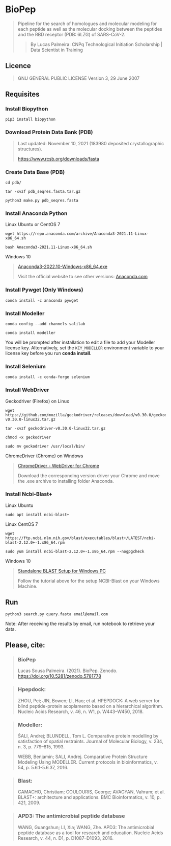 # BioPep

> Pipeline for the search of homologues and molecular modeling for each peptide as well as the molecular docking between the peptides and the RBD receptor (PDB: 6LZG) of SARS-CoV-2.
>> By Lucas Palmeira: CNPq Technological Initiation Scholarship | Data Scientist in Training

## Licence
> GNU GENERAL PUBLIC LICENSE Version 3, 29 June 2007

## Requisites

### Install Biopython
```
pip3 install biopython
```

### Download Protein Data Bank (PDB)
> Last updated: November 10, 2021 (183980 deposited crystallographic structures).
> 
> https://www.rcsb.org/downloads/fasta

### Create Data Base (PDB)
```
cd pdb/
```
```
tar -xvzf pdb_seqres.fasta.tar.gz
```
```
python3 make.py pdb_seqres.fasta
```

### Install Anaconda Python

Linux Ubuntu or CentOS 7
```
wget https://repo.anaconda.com/archive/Anaconda3-2021.11-Linux-x86_64.sh
```
```
bash Anaconda3-2021.11-Linux-x86_64.sh
```

Windows 10
> [Anaconda3-2022.10-Windows-x86_64.exe](https://repo.anaconda.com/archive/Anaconda3-2022.10-Windows-x86_64.exe)
> 
> Visit the official website to see other versions: [Anaconda.com](https://www.anaconda.com/products/distribution#Downloads)

### Install Pywget (Only Windows)
```
conda install -c anaconda pywget
```

### Install Modeller
```
conda config --add channels salilab
```
```
conda install modeller
```
You will be prompted after installation to edit a file to add your Modeller license key.
Alternatively, set the `KEY_MODELLER` environment variable to your license key before you run **conda install**.

### Install Selenium
```
conda install -c conda-forge selenium
```

### Install WebDriver

Geckodriver (Firefox) on Linux
```
wget https://github.com/mozilla/geckodriver/releases/download/v0.30.0/geckodriver-v0.30.0-linux32.tar.gz
```
```
tar -xvzf geckodriver-v0.30.0-linux32.tar.gz
```
```
chmod +x geckodriver
```
```
sudo mv geckodriver /usr/local/bin/
```

ChromeDriver (Chrome) on Windows
> [ChromeDriver - WebDriver for Chrome](https://chromedriver.chromium.org/downloads)
> 
> Download the corresponding version driver your Chrome and move the .exe archive to installing folder Anaconda.

### Install Ncbi-Blast+ 

Linux Ubuntu
```
sudo apt install ncbi-blast+
```

Linux CentOS 7
```
wget https://ftp.ncbi.nlm.nih.gov/blast/executables/blast+/LATEST/ncbi-blast-2.12.0+-1.x86_64.rpm
```
```
sudo yum install ncbi-blast-2.12.0+-1.x86_64.rpm --nogpgcheck
```

Windows 10
> [Standalone BLAST Setup for Windows PC](https://www.ncbi.nlm.nih.gov/books/NBK52637/)
> 
> Follow the tutorial above for the setup NCBI-Blast on your Windows Machine.

## Run
```
python3 search.py query.fasta email@email.com
```

Note: After receiving the results by email, run notebook to retrieve your data.

## Please, cite:
> ### BioPep
> Lucas Sousa Palmeira. (2021). BioPep. Zenodo. https://doi.org/10.5281/zenodo.5781778

> ### Hpepdock:
> ZHOU, Pei; JIN, Bowen; LI, Hao; et al. HPEPDOCK: A web server for blind peptide-protein acoplamento based on a hierarchical algorithm. Nucleic Acids Research, v. 46, n. W1, p. W443–W450, 2018.

> ### Modeller:
> ŠALI, Andrej; BLUNDELL, Tom L. Comparative protein modelling by satisfaction of spatial restraints. Journal of Molecular Biology, v. 234, n. 3, p. 779–815, 1993.
> 
> WEBB, Benjamin; SALI, Andrej. Comparative Protein Structure Modeling Using MODELLER. Current protocols in bioinformatics, v. 54, p. 5.6.1-5.6.37, 2016.

> ### Blast:
> CAMACHO, Christiam; COULOURIS, George; AVAGYAN, Vahram; et al. BLAST+: architecture and applications. BMC Bioinformatics, v. 10, p. 421, 2009.

> ### APD3: The antimicrobial peptide database
> WANG, Guangshun; LI, Xia; WANG, Zhe. APD3: The antimicrobial peptide database as a tool for research and education. Nucleic Acids Research, v. 44, n. D1, p. D1087–D1093, 2016.
